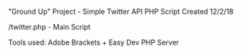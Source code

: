 "Ground Up" Project - Simple Twitter API PHP Script
Created 12/2/18

/twitter.php - Main Script

Tools used: Adobe Brackets + Easy Dev PHP Server
